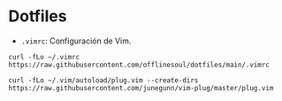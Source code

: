 # Dotfiles

- `.vimrc`: Configuración de Vim.

```curl -fLo ~/.vimrc https://raw.githubusercontent.com/offlinesoul/dotfiles/main/.vimrc```

```curl -fLo ~/.vim/autoload/plug.vim --create-dirs https://raw.githubusercontent.com/junegunn/vim-plug/master/plug.vim```
